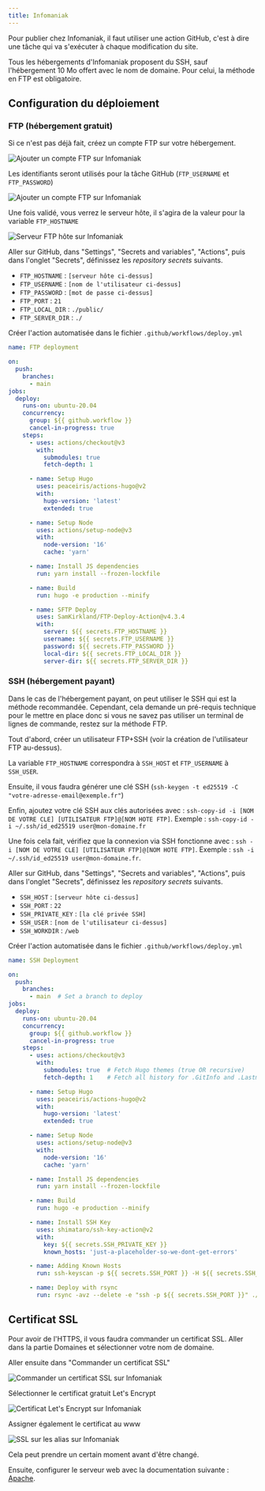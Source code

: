 ```yaml
---
title: Infomaniak
---
```


Pour publier chez Infomaniak, il faut utiliser une action GitHub, c'est à dire une tâche qui va s'exécuter à chaque modification du site.

Tous les hébergements d'Infomaniak proposent du SSH, sauf l'hébergement 10 Mo offert avec le nom de domaine. Pour celui, la méthode en FTP est obligatoire.

## Configuration du déploiement

### FTP (hébergement gratuit)

Si ce n'est pas déjà fait, créez un compte FTP sur votre hébergement.

![Ajouter un compte FTP sur Infomaniak](/images/infomaniak/ftp1.png)

Les identifiants seront utilisés pour la tâche GitHub (`FTP_USERNAME` et `FTP_PASSWORD`)

![Ajouter un compte FTP sur Infomaniak](/images/infomaniak/ftp2.png)

Une fois validé, vous verrez le serveur hôte, il s'agira de la valeur pour la variable `FTP_HOSTNAME`

![Serveur FTP hôte sur Infomaniak](/images/infomaniak/ftp3.png)

Aller sur GitHub, dans "Settings", "Secrets and variables", "Actions", puis dans l'onglet "Secrets", définissez les *repository secrets* suivants.
- `FTP_HOSTNAME` : `[serveur hôte ci-dessus]`
- `FTP_USERNAME` : `[nom de l'utilisateur ci-dessus]`
- `FTP_PASSWORD` : `[mot de passe ci-dessus]`
- `FTP_PORT` : `21`
- `FTP_LOCAL_DIR` : `./public/`
- `FTP_SERVER_DIR` : `./`

Créer l'action automatisée dans le fichier `.github/workflows/deploy.yml`

```yaml
name: FTP deployment

on:
  push:
    branches:
      - main
jobs:
  deploy:
    runs-on: ubuntu-20.04
    concurrency:
      group: ${{ github.workflow }}
      cancel-in-progress: true
    steps:
      - uses: actions/checkout@v3
        with:
          submodules: true
          fetch-depth: 1

      - name: Setup Hugo
        uses: peaceiris/actions-hugo@v2
        with:
          hugo-version: 'latest'
          extended: true

      - name: Setup Node
        uses: actions/setup-node@v3
        with:
          node-version: '16'
          cache: 'yarn'

      - name: Install JS dependencies
        run: yarn install --frozen-lockfile

      - name: Build
        run: hugo -e production --minify

      - name: SFTP Deploy
        uses: SamKirkland/FTP-Deploy-Action@v4.3.4
        with:
          server: ${{ secrets.FTP_HOSTNAME }}
          username: ${{ secrets.FTP_USERNAME }}
          password: ${{ secrets.FTP_PASSWORD }}
          local-dir: ${{ secrets.FTP_LOCAL_DIR }}
          server-dir: ${{ secrets.FTP_SERVER_DIR }}
```

### SSH (hébergement payant)

Dans le cas de l'hébergement payant, on peut utiliser le SSH qui est la méthode recommandée. Cependant, cela demande un pré-requis technique pour le mettre en place donc si vous ne savez pas utiliser un terminal de lignes de commande, restez sur la méthode FTP.

Tout d'abord, créer un utilisateur FTP+SSH (voir la création de l'utilisateur FTP au-dessus).

La variable `FTP_HOSTNAME` correspondra à `SSH_HOST` et `FTP_USERNAME` à `SSH_USER`.

Ensuite, il vous faudra générer une clé SSH (`ssh-keygen -t ed25519 -C "votre-adresse-email@exemple.fr"`)

Enfin, ajoutez votre clé SSH aux clés autorisées avec : `ssh-copy-id -i [NOM DE VOTRE CLE] [UTILISATEUR FTP]@[NOM HOTE FTP]`. Exemple : `ssh-copy-id -i ~/.ssh/id_ed25519 user@mon-domaine.fr`

Une fois cela fait, vérifiez que la connexion via SSH fonctionne avec : `ssh -i [NOM DE VOTRE CLE] [UTILISATEUR FTP]@[NOM HOTE FTP]`. Exemple : `ssh -i ~/.ssh/id_ed25519 user@mon-domaine.fr`.

Aller sur GitHub, dans "Settings", "Secrets and variables", "Actions", puis dans l'onglet "Secrets", définissez les *repository secrets* suivants.
- `SSH_HOST` : `[serveur hôte ci-dessus]`
- `SSH_PORT` : `22`
- `SSH_PRIVATE_KEY` : `[la clé privée SSH]`
- `SSH_USER` : `[nom de l'utilisateur ci-dessus]`
- `SSH_WORKDIR` : `/web`

Créer l'action automatisée dans le fichier `.github/workflows/deploy.yml`

```yaml
name: SSH Deployment

on:
  push:
    branches:
      - main  # Set a branch to deploy
jobs:
  deploy:
    runs-on: ubuntu-20.04
    concurrency:
      group: ${{ github.workflow }}
      cancel-in-progress: true
    steps:
      - uses: actions/checkout@v3
        with:
          submodules: true  # Fetch Hugo themes (true OR recursive)
          fetch-depth: 1    # Fetch all history for .GitInfo and .Lastmod

      - name: Setup Hugo
        uses: peaceiris/actions-hugo@v2
        with:
          hugo-version: 'latest'
          extended: true

      - name: Setup Node
        uses: actions/setup-node@v3
        with:
          node-version: '16'
          cache: 'yarn'

      - name: Install JS dependencies
        run: yarn install --frozen-lockfile

      - name: Build
        run: hugo -e production --minify

      - name: Install SSH Key
        uses: shimataro/ssh-key-action@v2
        with:
          key: ${{ secrets.SSH_PRIVATE_KEY }}
          known_hosts: 'just-a-placeholder-so-we-dont-get-errors'

      - name: Adding Known Hosts
        run: ssh-keyscan -p ${{ secrets.SSH_PORT }} -H ${{ secrets.SSH_HOST }} >> ~/.ssh/known_hosts

      - name: Deploy with rsync
        run: rsync -avz --delete -e "ssh -p ${{ secrets.SSH_PORT }}" ./public/ ${{ secrets.SSH_USER }}@${{ secrets.SSH_HOST }}:${{ secrets.SSH_WORKDIR }}/
```

## Certificat SSL

Pour avoir de l'HTTPS, il vous faudra commander un certificat SSL. Aller dans la partie Domaines et sélectionner votre nom de domaine.

Aller ensuite dans "Commander un certificat SSL"

![Commander un certificat SSL sur Infomaniak](/images/infomaniak/ssl1.png)

Sélectionner le certificat gratuit Let's Encrypt

![Certificat Let's Encrypt sur Infomaniak](/images/infomaniak/ssl2.png)

Assigner également le certificat au www

![SSL sur les alias sur Infomaniak](/images/infomaniak/ssl3.png)

Cela peut prendre un certain moment avant d'être changé.

Ensuite, configurer le serveur web avec la documentation suivante : [Apache](/docs/website/mettre-en-ligne/serveurs-web/apache/).